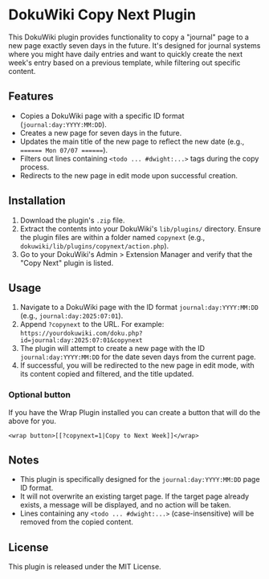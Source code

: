 # DokuWiki Copy Next Plugin

This DokuWiki plugin provides functionality to copy a "journal" page to a new page exactly seven days in the future. It's designed for journal systems where you might have daily entries and want to quickly create the next week's entry based on a previous template, while filtering out specific content.

## Features

* Copies a DokuWiki page with a specific ID format (`journal:day:YYYY:MM:DD`).
* Creates a new page for seven days in the future.
* Updates the main title of the new page to reflect the new date (e.g., `====== Mon 07/07 ======`).
* Filters out lines containing `<todo ... #dwight:...>` tags during the copy process.
* Redirects to the new page in edit mode upon successful creation.

## Installation

1.  Download the plugin's `.zip` file.
2.  Extract the contents into your DokuWiki's `lib/plugins/` directory. Ensure the plugin files are within a folder named `copynext` (e.g., `dokuwiki/lib/plugins/copynext/action.php`).
3.  Go to your DokuWiki's Admin > Extension Manager and verify that the "Copy Next" plugin is listed.

## Usage

1.  Navigate to a DokuWiki page with the ID format `journal:day:YYYY:MM:DD` (e.g., `journal:day:2025:07:01`).
2.  Append `?copynext` to the URL. For example: `https://yourdokuwiki.com/doku.php?id=journal:day:2025:07:01&copynext`
3.  The plugin will attempt to create a new page with the ID `journal:day:YYYY:MM:DD` for the date seven days from the current page.
4.  If successful, you will be redirected to the new page in edit mode, with its content copied and filtered, and the title updated.

### Optional button

If you have the Wrap Plugin installed you can create a button that will do the above for you.

`<wrap button>[[?copynext=1|Copy to Next Week]]</wrap>`

## Notes

* This plugin is specifically designed for the `journal:day:YYYY:MM:DD` page ID format.
* It will not overwrite an existing target page. If the target page already exists, a message will be displayed, and no action will be taken.
* Lines containing any `<todo ... #dwight:...>` (case-insensitive) will be removed from the copied content.

## License

This plugin is released under the MIT License.


